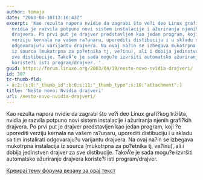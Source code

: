 ```yaml
---
author: tomaja
date: "2003-04-10T13:16:43Z"
excerpt: 'Kao rezulta napora nvidie da zagrabi što ve?i deo Linux grafi?kog tržišta,
  nvidia je razvila potpuno novi sistem instalacije i ažuriranja njenih grafi?kih
  drajvera. Po prvi put je drajver predstavljen kao jedan program, koji ?e uporediti
  verziju kernala na vašem ra?unaru, uporediti distibuciju i u skladu sa tim instalirati
  odgovaraju?u varijantu drajvera. Na ovaj na?in se izbegava mukotrpna instalacija
  iz sourca (mukotrpna za po?etnika tj, ve?inu), ali i dobija jedinstven drajver za
  sve distibucije. TakoÄ‘e je sada mogu?e izvršiti automatsko ažuriranje drajvera
  koriste?i isti program/drajver. '
guid: https://forum.linuxo.org/2003/04/10/nesto-novo-nvidia-drajveri/
id: 307
tc-thumb-fld:
- a:2:{s:9:"_thumb_id";b:0;s:11:"_thumb_type";s:10:"attachment";}
title: 'Nešto novo: Nvidia drajveri'
url: /nesto-novo-nvidia-drajveri/
---
```

Kao rezulta napora nvidie da zagrabi što ve?i deo Linux grafi?kog tržišta, nvidia je razvila potpuno novi sistem instalacije i ažuriranja njenih grafi?kih drajvera. Po prvi put je drajver predstavljen kao jedan program, koji ?e uporediti verziju kernala na vašem ra?unaru, uporediti distibuciju i u skladu sa tim instalirati odgovaraju?u varijantu drajvera. Na ovaj na?in se izbegava mukotrpna instalacija iz sourca (mukotrpna za po?etnika tj, ve?inu), ali i dobija jedinstven drajver za sve distibucije. TakoÄ‘e je sada mogu?e izvršiti automatsko ažuriranje drajvera koriste?i isti program/drajver. <!--break-->

[Креирај тему форума везану за овај текст](https://linuxo.org/nova-tema-na-forumu/?se_pid=307)